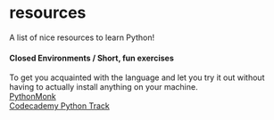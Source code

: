 resources
=========

A list of nice resources to learn Python!

#### Closed Environments / Short, fun exercises
To get you acquainted with the language and let you try it out without having to actually install anything on your machine.  
[PythonMonk](https://pythonmonk.com)  
[Codecademy Python Track](http://www.codecademy.com/tracks/python)  
